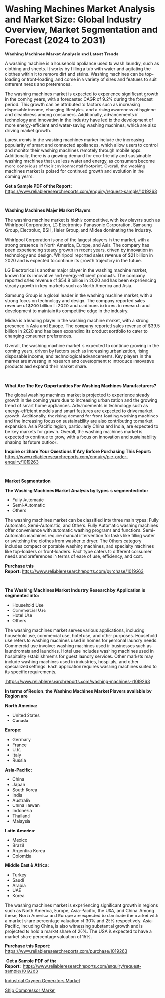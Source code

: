 <p><h1>Washing Machines Market Analysis and Market Size: Global Industry Overview, Market Segmentation and Forecast (2024 to 2031)</h1></p><p><strong>Washing Machines Market Analysis and Latest Trends</strong></p>
<p><p>A washing machine is a household appliance used to wash laundry, such as clothing and sheets. It works by filling a tub with water and agitating the clothes within it to remove dirt and stains. Washing machines can be top-loading or front-loading, and come in a variety of sizes and features to suit different needs and preferences.</p><p>The washing machines market is expected to experience significant growth in the coming years, with a forecasted CAGR of 9.2% during the forecast period. This growth can be attributed to factors such as increasing disposable income, changing lifestyles, and a rising awareness of hygiene and cleanliness among consumers. Additionally, advancements in technology and innovation in the industry have led to the development of more energy-efficient and water-saving washing machines, which are also driving market growth.</p><p>Latest trends in the washing machines market include the increasing popularity of smart and connected appliances, which allow users to control and monitor their washing machines remotely through mobile apps. Additionally, there is a growing demand for eco-friendly and sustainable washing machines that use less water and energy, as consumers become more conscious of their environmental footprint. Overall, the washing machines market is poised for continued growth and evolution in the coming years.</p></p>
<p><strong>Get a Sample PDF of the Report:&nbsp;</strong> <a href="https://www.reliableresearchreports.com/enquiry/request-sample/1019263">https://www.reliableresearchreports.com/enquiry/request-sample/1019263</a></p>
<p>&nbsp;</p>
<p><strong>Washing Machines Major Market Players</strong></p>
<p><p>The washing machine market is highly competitive, with key players such as Whirlpool Corporation, LG Electronics, Panasonic Corporation, Samsung Group, Electrolux, BSH, Haier Group, and Midea dominating the industry.</p><p>Whirlpool Corporation is one of the largest players in the market, with a strong presence in North America, Europe, and Asia. The company has been experiencing steady growth in recent years, driven by innovation in technology and design. Whirlpool reported sales revenue of $21 billion in 2020 and is expected to continue its growth trajectory in the future.</p><p>LG Electronics is another major player in the washing machine market, known for its innovative and energy-efficient products. The company reported sales revenue of $54.8 billion in 2020 and has been experiencing steady growth in key markets such as North America and Asia.</p><p>Samsung Group is a global leader in the washing machine market, with a strong focus on technology and design. The company reported sales revenue of $200 billion in 2020 and continues to invest in research and development to maintain its competitive edge in the industry.</p><p>Midea is a leading player in the washing machine market, with a strong presence in Asia and Europe. The company reported sales revenue of $39.5 billion in 2020 and has been expanding its product portfolio to cater to changing consumer preferences.</p><p>Overall, the washing machine market is expected to continue growing in the coming years, driven by factors such as increasing urbanization, rising disposable income, and technological advancements. Key players in the market are investing in research and development to introduce innovative products and expand their market share.</p></p>
<p>&nbsp;</p>
<p><strong>What Are The Key Opportunities For Washing Machines Manufacturers?</strong></p>
<p><p>The global washing machines market is projected to experience steady growth in the coming years due to increasing urbanization and the growing trend of smart home appliances. Advancements in technology such as energy-efficient models and smart features are expected to drive market growth. Additionally, the rising demand for front-loading washing machines and the increasing focus on sustainability are also contributing to market expansion. Asia Pacific region, particularly China and India, are expected to be key markets for growth. Overall, the washing machines market is expected to continue to grow, with a focus on innovation and sustainability shaping its future outlook.</p></p>
<p><strong>Inquire or Share Your Questions If Any Before Purchasing This Report:</strong> <a href="https://www.reliableresearchreports.com/enquiry/pre-order-enquiry/1019263">https://www.reliableresearchreports.com/enquiry/pre-order-enquiry/1019263</a></p>
<p>&nbsp;</p>
<p><strong>Market Segmentation</strong></p>
<p><strong>The Washing Machines Market Analysis by types is segmented into:</strong></p>
<p><ul><li>Fully Automatic</li><li>Semi-Automatic</li><li>Others</li></ul></p>
<p><p>The washing machines market can be classified into three main types: Fully Automatic, Semi-Automatic, and Others. Fully Automatic washing machines offer convenience with automatic washing programs and functions. Semi-Automatic machines require manual intervention for tasks like filling water or switching the clothes from washer to dryer. The Others category includes compact or portable washing machines, and specialty machines like top-loaders or front-loaders. Each type caters to different consumer needs and preferences in terms of ease of use, efficiency, and cost.</p></p>
<p><strong>Purchase this Report:&nbsp;</strong><a href="https://www.reliableresearchreports.com/purchase/1019263">https://www.reliableresearchreports.com/purchase/1019263</a></p>
<p>&nbsp;</p>
<p><strong>The Washing Machines Market Industry Research by Application is segmented into:</strong></p>
<p><ul><li>Household Use</li><li>Commercial Use</li><li>Hotel Use</li><li>Others</li></ul></p>
<p><p>The washing machines market serves various applications, including household use, commercial use, hotel use, and other purposes. Household use refers to washing machines used in homes for personal laundry needs. Commercial use involves washing machines used in businesses such as laundromats and laundries. Hotel use includes washing machines used in hospitality establishments for guest laundry services. Other markets may include washing machines used in industries, hospitals, and other specialized settings. Each application requires washing machines suited to its specific requirements.</p></p>
<p><a href="https://www.reliableresearchreports.com/washing-machines-r1019263">&nbsp;https://www.reliableresearchreports.com/washing-machines-r1019263</a></p>
<p><strong>In terms of Region, the Washing Machines Market Players available by Region are:</strong></p>
<p>
    <p> <strong> North America: </strong>
        <ul>
            <li>United States</li>
            <li>Canada</li>
        </ul>
        </p> 
    <p> <strong> Europe: </strong>
        <ul>
            <li>Germany</li>
            <li>France</li>
            <li>U.K.</li>
            <li>Italy</li>
            <li>Russia</li>
        </ul>
        </p> 
    <p> <strong> Asia-Pacific: </strong>
        <ul>
            <li>China</li>
            <li>Japan</li>
            <li>South Korea</li>
            <li>India</li>
            <li>Australia</li>
            <li>China Taiwan</li>
            <li>Indonesia</li>
            <li>Thailand</li>
            <li>Malaysia</li>
        </ul>
        </p> 
    <p> <strong> Latin America: </strong>
        <ul>
            <li>Mexico</li>
            <li>Brazil</li>
            <li>Argentina Korea</li>
            <li>Colombia</li>
        </ul>
        </p> 
    <p> <strong> Middle East & Africa: </strong>
        <ul>
            <li>Turkey</li>
            <li>Saudi</li>
            <li>Arabia</li>
            <li>UAE</li>
            <li>Korea</li>
        </ul>
    </p>
    </p>
<p><p>The washing machines market is experiencing significant growth in regions such as North America, Europe, Asia-Pacific, the USA, and China. Among these, North America and Europe are expected to dominate the market with a market share percentage valuation of 30% and 25% respectively. Asia-Pacific, including China, is also witnessing substantial growth and is projected to hold a market share of 20%. The USA is expected to have a market share percentage valuation of 15%.</p></p>
<p><strong>Purchase this Report: </strong><a href="https://www.reliableresearchreports.com/purchase/1019263">https://www.reliableresearchreports.com/purchase/1019263</a></p>
<p>&nbsp;<strong>Get a Sample PDF of the Report:&nbsp;&nbsp;</strong><a href="https://www.reliableresearchreports.com/enquiry/request-sample/1019263">https://www.reliableresearchreports.com/enquiry/request-sample/1019263</a></p>
<p><strong></strong></p>
<p><p><a href="https://noble-drawer-34c.notion.site/Industrial-Oxygen-Generators-Market-Analysis-Its-CAGR-Market-Segmentation-and-Global-Industry-Over-25546dd9ffc141a7b097611a50ca13d2">Industrial Oxygen Generators Market</a></p><p><a href="https://three-jumbo-f6d.notion.site/Ship-Compressor-Market-Analysis-Its-CAGR-Market-Segmentation-and-Global-Industry-Overview-42e8ead0d2784eb4a02ff66491256c3d">Ship Compressor Market</a></p></p>